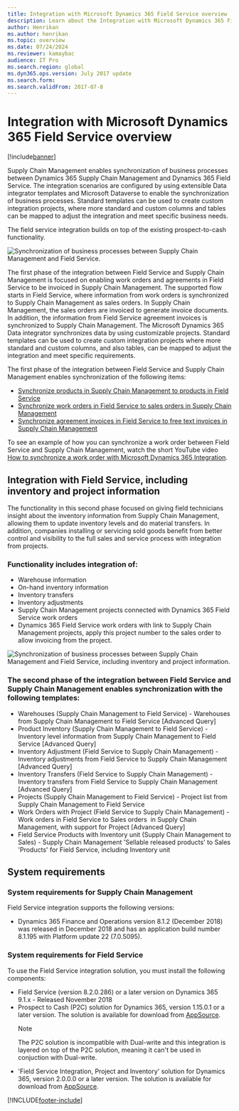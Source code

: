 ```yaml
---
title: Integration with Microsoft Dynamics 365 Field Service overview
description: Learn about the Integration with Microsoft Dynamics 365 Field Service, including an overview of system requirements.
author: Henrikan
ms.author: henrikan
ms.topic: overview
ms.date: 07/24/2024
ms.reviewer: kamaybac
audience: IT Pro
ms.search.region: global
ms.dyn365.ops.version: July 2017 update
ms.search.form: 
ms.search.validFrom: 2017-07-8
---
```


# Integration with Microsoft Dynamics 365 Field Service overview

[!include[banner](../../../finance/includes/banner.md)]



Supply Chain Management enables synchronization of business processes between Dynamics 365 Supply Chain Management and Dynamics 365 Field Service. The integration scenarios are configured by using extensible Data integrator templates and Microsoft Dataverse to enable the synchronization of business processes.
Standard templates can be used to create custom integration projects, where more standard and custom columns and tables can be mapped to adjust the integration and meet specific business needs. 

The field service integration builds on top of the existing prospect-to-cash functionality.

![Synchronization of business processes between Supply Chain Management and Field Service.](../../../supply-chain/sales-marketing/media/field-service-integration.png)

The first phase  of the integration between Field Service and Supply Chain Management is focused on enabling work orders and agreements in Field Service to be invoiced in Supply Chain Management. The supported flow starts in Field Service, where information from work orders is synchronized to Supply Chain Management as sales orders. In Supply Chain Management, the sales orders are invoiced to generate invoice documents. In addition, the information from Field Service agreement invoices is synchronized to Supply Chain Management. The Microsoft Dynamics 365 Data integrator synchronizes data by using customizable projects. Standard templates can be used to create custom integration projects where more standard and custom columns, and also tables, can be mapped to adjust the integration and meet specific requirements.

The first phase of the integration between Field Service and Supply Chain Management enables synchronization of the following items:

- [Synchronize products in Supply Chain Management to products in Field Service](field-service-product.md)
- [Synchronize work orders in Field Service to sales orders in Supply Chain Management](field-service-work-order.md)
- [Synchronize agreement invoices in Field Service to free text invoices in Supply Chain Management](field-service-invoice.md)

To see an example of how you can synchronize a work order between Field Service and Supply Chain Management, watch the short YouTube video [How to synchronize a work order with Microsoft Dynamics 365 Integration](https://www.youtube.com/watch?v=46ylO7raZAo).

## Integration with Field Service, including inventory and project information

The functionality in this second phase focused on giving field technicians insight about the inventory information from Supply Chain Management, allowing them to update inventory levels and do material transfers. In addition, companies installing or servicing sold goods benefit from better control and visibility to the full sales and service process with integration from projects.

### Functionality includes integration of:
- Warehouse information
- On-hand inventory information
- Inventory transfers
- Inventory adjustments
- Supply Chain Management projects connected with Dynamics 365 Field Service work orders
- Dynamics 365 Field Service work orders with link to Supply Chain Management projects, apply this project number to the sales order to allow invoicing from the project. 

![Synchronization of business processes between Supply Chain Management and Field Service, including inventory and project information.](../../../supply-chain/sales-marketing/media/FSv2overview.png)

### The second phase of the integration between Field Service and Supply Chain Management enables synchronization with the following templates:
- Warehouses (Supply Chain Management to Field Service) - Warehouses from Supply Chain Management to Field Service [Advanced Query] 
- Product Inventory (Supply Chain Management to Field Service) - Inventory level information from Supply Chain Management to Field Service [Advanced Query] 
- Inventory Adjustment (Field Service to Supply Chain Management) - Inventory adjustments from Field Service to Supply Chain Management [Advanced Query] 
- Inventory Transfers (Field Service to Supply Chain Management) - Inventory transfers from Field Service to Supply Chain Management [Advanced Query] 
- Projects (Supply Chain Management to Field Service) - Project list from Supply Chain Management to Field Service 
- Work Orders with Project (Field Service to Supply Chain Management) - Work orders in Field Service to Sales orders  in Supply Chain Management, with support for Project [Advanced Query] 
- Field Service Products with Inventory unit (Supply Chain Management to Sales) - Supply Chain Management 'Sellable released products' to Sales 'Products' for Field Service, including Inventory unit 

## System requirements

### System requirements for Supply Chain Management
Field Service integration supports the following versions:

- Dynamics 365 Finance and Operations version 8.1.2 (December 2018) was released in December 2018 and has an application build number 8.1.195 with Platform update 22 (7.0.5095). 

### System requirements for Field Service
To use the Field Service integration solution, you must install the following components:

- Field Service (version 8.2.0.286) or a later version on Dynamics 365 9.1.x - Released November 2018
- Prospect to Cash (P2C) solution for Dynamics 365, version 1.15.0.1 or a later version. The solution is available for download from [AppSource](https://appsource.microsoft.com/product/dynamics-365/mscrm.c7a48b40-eed3-4d67-93ba-f2364281feb3).
  > [!NOTE]
  > The P2C solution is incompatible with Dual-write and this integration is layered on top of the P2C solution, meaning it can't be used in conjuction with Dual-write.
- 'Field Service Integration, Project and Inventory' solution for Dynamics 365, version 2.0.0.0 or a later version. The solution is available for download from [AppSource](https://appsource.microsoft.com/product/dynamics-365/mscrm.p2cfieldserviceintegrationv2).


[!INCLUDE[footer-include](../../../includes/footer-banner.md)]
